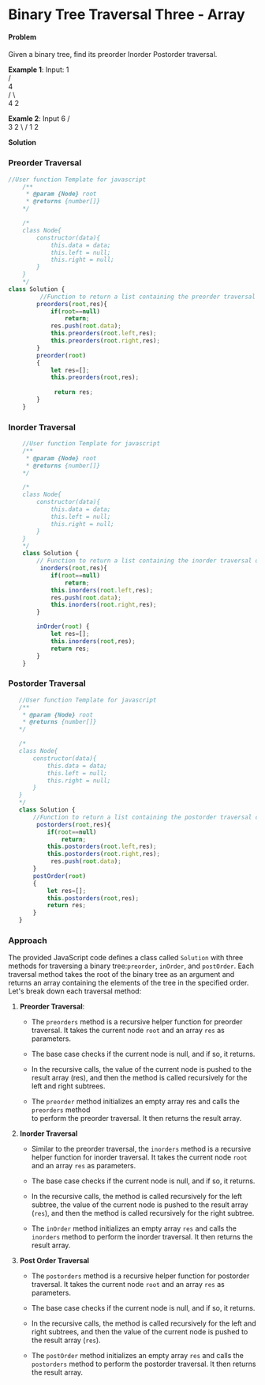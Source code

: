# Binary Tree Traversal Three - Array
#### Problem
Given a binary tree, find its preorder Inorder Postorder traversal.  

**Example 1**:
    Input:
          1      
         /          
        4    
       / \   
      4   2

**Examle 2**:
    Input
        6
       /  \
      3   2
      \   / 
       1 2        
 
 **Solution** 
### Preorder Traversal
```javascript  
//User function Template for javascript
    /**
     * @param {Node} root
     * @returns {number[]}
    */

    /*
    class Node{
        constructor(data){
            this.data = data;
            this.left = null;
            this.right = null;
        }
    }
    */   
class Solution {
         //Function to return a list containing the preorder traversal of the tree.
        preorders(root,res){
            if(root==null)
                return;
            res.push(root.data);
            this.preorders(root.left,res);
            this.preorders(root.right,res);
        }
        preorder(root)
        {
            let res=[];
            this.preorders(root,res);
        
             return res;
        }
    }
```
 
### Inorder Traversal
```javascript  
    //User function Template for javascript
    /**
     * @param {Node} root
     * @returns {number[]}
    */

    /*
    class Node{
        constructor(data){
            this.data = data;
            this.left = null;
            this.right = null;
        }
    }
    */   
    class Solution {
        // Function to return a list containing the inorder traversal of the tree.
         inorders(root,res){
            if(root==null)
                return;
            this.inorders(root.left,res);    
            res.push(root.data);
            this.inorders(root.right,res);
        }

        inOrder(root) {
            let res=[];
            this.inorders(root,res);
            return res;
        }
    } 
 ```

 ### Postorder Traversal
 ```javascript       
    //User function Template for javascript
    /**
     * @param {Node} root
     * @returns {number[]}
    */

    /*
    class Node{
        constructor(data){
            this.data = data;
            this.left = null;
            this.right = null;
        }
    }
    */   
    class Solution {
        //Function to return a list containing the postorder traversal of the tree.
         postorders(root,res){
            if(root==null)
                return;
            this.postorders(root.left,res);    
            this.postorders(root.right,res);
             res.push(root.data);
        }
        postOrder(root)
        {
            let res=[];
            this.postorders(root,res);
            return res;
        }
    }
```
### Approach
The provided JavaScript code defines a class called `Solution` with three methods 
for traversing a binary tree:`preorder`, `inOrder`, and `postOrder`. 
Each traversal method takes the root of the binary tree as an argument and returns
an array containing the elements of the tree in the specified order.
Let's break down each traversal method:
    
1. **Preorder Traversal**:
       
    - The `preorders` method is a recursive helper function for preorder traversal. 
            It takes the current node `root` and an array `res` as parameters.
    
    - The base case checks if the current node is null, and if so, it returns.
    
    - In the recursive calls, the value of the current node is pushed to the result array (res),
         and then the method is called recursively for the left and right subtrees.
    
    - The `preorder` method initializes an empty array res and calls the `preorders` method  
        to perform the preorder traversal. It then returns the result array.

2. **Inorder Traversal**
       
    - Similar to the preorder traversal, the `inorders` method is a recursive helper function
         for inorder traversal. It takes the current node `root` and an array `res` as parameters.
    
    - The base case checks if the current node is null, and if so, it returns.
    
    - In the recursive calls, the method is called recursively for the left subtree, 
        the value of the current node is pushed to the result array (`res`), and then the
         method is called recursively for the right subtree.
    
    - The `inOrder` method initializes an empty array `res` and calls the `inorders` method 
        to perform the inorder traversal. It then returns the result array.

3. **Post Order Traversal** 
        
    - The `postorders` method is a recursive helper function for postorder traversal. 
        It takes the current node `root` and an array `res` as parameters.
   
    - The base case checks if the current node is null, and if so, it returns.
   
    - In the recursive calls, the method is called recursively for the left and right subtrees,
         and then the value of the current node is pushed to the result array (`res`).
   
    - The `postOrder` method initializes an empty array `res` and calls the `postorders` method 
        to perform the postorder traversal. It then returns the result array.   

